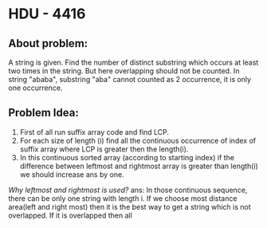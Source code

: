 # HDU - 4416

## About problem:

A string is given. Find the number of distinct substring which occurs at least two times in the string. But here overlapping should not be counted. In string "ababa", substring "aba" cannot counted as 2 occurrence, it is only one occurrence. 

## Problem Idea:


 1. First of all run suffix array code and find LCP. 
 2. For each size of length (i) find all the continuous occurrence of index of suffix array where LCP is greater then the length(i).
 3. In this continuous sorted array (according to starting index) if the difference between leftmost and rightmost array is greater than length(i) we should increase ans by one.  

*Why leftmost and rightmost is used?*
ans: In those continuous sequence, there can be only one string with length i. If we choose most distance area(left and right most) then it is the best way to get a string which is not overlapped. If it is overlapped then all
<!--stackedit_data:
eyJoaXN0b3J5IjpbOTM2MzMxOTUwXX0=
-->